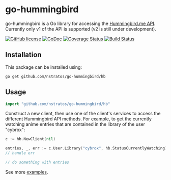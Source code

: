 # go-hummingbird #

go-hummingbird is a Go library for accessing the [Hummingbird.me API](https://github.com/hummingbird-me/hummingbird/wiki/API-v1-Methods). Currently only v1 of the API is supported (v2 is still under development).

[![GitHub license](https://img.shields.io/badge/license-MIT-blue.svg)](LICENSE)
[![GoDoc](https://godoc.org/github.com/nstratos/go-hummingbird/hb?status.svg)](https://godoc.org/github.com/nstratos/go-hummingbird/hb)
[![Coverage Status](https://coveralls.io/repos/nstratos/go-hummingbird/badge.svg?branch=master)](https://coveralls.io/r/nstratos/go-hummingbird?branch=master)
[![Build Status](https://drone.io/github.com/nstratos/go-hummingbird/status.png)](https://drone.io/github.com/nstratos/go-hummingbird/latest)

## Installation ##

This package can be installed using:

    go get github.com/nstratos/go-hummingbird/hb

## Usage ##

```go
import "github.com/nstratos/go-hummingbird/hb"
```

Construct a new client, then use one of the client's services to access the
different Hummingbird API methods. For example, to get the currently watching
anime entries that are contained in the library of the user "cybrox":

```go
c := hb.NewClient(nil)

entries, _, err := c.User.Library("cybrox", hb.StatusCurrentlyWatching)
// handle err

// do something with entries
```

See more [examples](https://godoc.org/github.com/nstratos/go-hummingbird/hb#pkg-examples).
